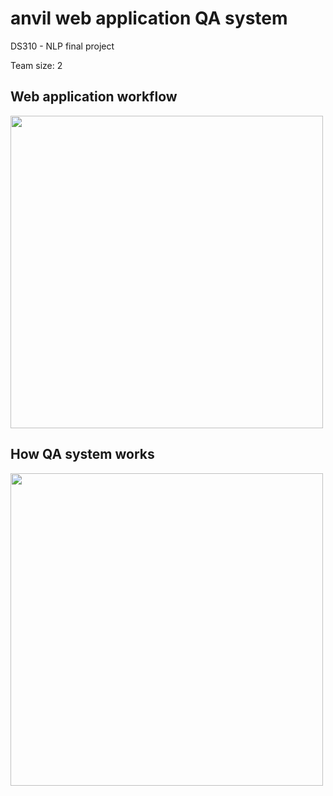 # anvil web application QA system

DS310 - NLP final project

Team size: 2


## Web application workflow

[<img src="https://user-images.githubusercontent.com/67597758/209291844-b23fcd03-4958-49e6-b2d6-b2bff776491c.png" width="500"/>](https://user-images.githubusercontent.com/67597758/209291844-b23fcd03-4958-49e6-b2d6-b2bff776491c.png)

## How QA system works

[<img src="https://user-images.githubusercontent.com/67597758/209292249-8ec611f3-bb01-4262-a3bb-3643e69cf570.png" width="500"/>](https://user-images.githubusercontent.com/67597758/209292249-8ec611f3-bb01-4262-a3bb-3643e69cf570.png)
